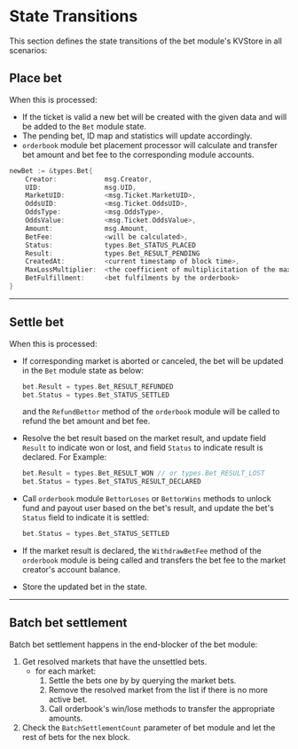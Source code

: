 # **State Transitions**

This section defines the state transitions of the bet module's KVStore in all scenarios:

## **Place bet**

When this is processed:

- If the ticket is valid a new bet will be created with the given data and will be added to the `Bet` module state.
- The pending bet, ID map and statistics will update accordingly.
- `orderbook` module bet placement processor will calculate and transfer bet amount and bet fee to the corresponding module accounts.

```go
newBet := &types.Bet{
    Creator:            msg.Creator,
    UID:                msg.UID,
    MarketUID:          <msg.Ticket.MarketUID>,
    OddsUID:            <msg.Ticket.OddsUID>,
    OddsType:           <msg.OddsType>,
    OddsValue:          <msg.Ticket.OddsValue>,
    Amount:             msg.Amount,
    BetFee:             <will be calculated>,
    Status:             types.Bet_STATUS_PLACED
    Result:             types.Bet_RESULT_PENDING
    CreatedAt:          <current timestamp of block time>,
    MaxLossMultiplier:  <the coefficient of multiplicitation of the maximum loss>,
    BetFulfillment:     <bet fulfilments by the orderbook>
}
```

---

## **Settle bet**

When this  is processed:

- If corresponding market is aborted or canceled, the bet will be updated in the `Bet` module state as below:

    ```go
    bet.Result = types.Bet_RESULT_REFUNDED
    bet.Status = types.Bet_STATUS_SETTLED
    ```

    and the `RefundBettor` method of the `orderbook` module will be called to refund the bet amount and bet fee.

- Resolve the bet result based on the market result, and update field `Result` to indicate won or lost, and field `Status` to indicate result is declared. For Example:

    ```go
    bet.Result = types.Bet_RESULT_WON // or types.Bet_RESULT_LOST
    bet.Status = types.Bet_STATUS_RESULT_DECLARED
    ```

- Call `orderbook` module `BettorLoses` or `BettorWins` methods to unlock fund and payout user based on the bet's result, and update the bet's `Status` field to indicate it is settled:

    ```go
    bet.Status = types.Bet_STATUS_SETTLED
    ```

- If the market result is declared, the `WithdrawBetFee` method of the `orderbook` module is being called and transfers the bet fee to the market creator's account balance.
- Store the updated bet in the state.

---

## **Batch bet settlement**

Batch bet settlement happens in the end-blocker of the bet module:

1. Get resolved markets that have the unsettled bets.
    - for each market:
        1. Settle the bets one by by querying the market bets.
        2. Remove the resolved market from the list if there is no more active bet.
        3. Call orderbook's win/lose methods to transfer the appropriate amounts.
2. Check the `BatchSettlementCount` parameter of bet module and let the rest of bets for the nex block.
